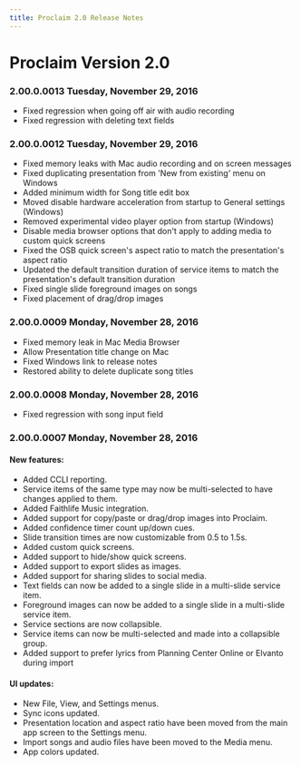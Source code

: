```yaml
---
title: Proclaim 2.0 Release Notes
---
```


# Proclaim Version 2.0

### 2.00.0.0013 Tuesday, November 29, 2016
* Fixed regression when going off air with audio recording
* Fixed regression with deleting text fields

### 2.00.0.0012 Tuesday, November 29, 2016
* Fixed memory leaks with Mac audio recording and on screen messages
* Fixed duplicating presentation from 'New from existing' menu on Windows
* Added minimum width for Song title edit box
* Moved disable hardware acceleration from startup to General settings (Windows)
* Removed experimental video player option from startup (Windows)
* Disable media browser options that don't apply to adding media to custom quick screens
* Fixed the OSB quick screen's aspect ratio to match the presentation's aspect ratio
* Updated the default transition duration of service items to match the presentation's default transition duration
* Fixed single slide foreground images on songs
* Fixed placement of drag/drop images

### 2.00.0.0009 Monday, November 28, 2016
* Fixed memory leak in Mac Media Browser
* Allow Presentation title change on Mac
* Fixed Windows link to release notes
* Restored ability to delete duplicate song titles

### 2.00.0.0008 Monday, November 28, 2016
* Fixed regression with song input field

### 2.00.0.0007 Monday, November 28, 2016

#### New features:
* Added CCLI reporting.
* Service items of the same type may now be multi-selected to have changes applied to them.
* Added Faithlife Music integration.
* Added support for copy/paste or drag/drop images into Proclaim.
* Added confidence timer count up/down cues.
* Slide transition times are now customizable from 0.5 to 1.5s.
* Added custom quick screens.
* Added support to hide/show quick screens.
* Added support to export slides as images.
* Added support for sharing slides to social media.
* Text fields can now be added to a single slide in a multi-slide service item.
* Foreground images can now be added to a single slide in a multi-slide service item.
* Service sections are now collapsible.
* Service items can now be multi-selected and made into a collapsible group.
* Added support to prefer lyrics from Planning Center Online or Elvanto during import

#### UI updates:
* New File, View, and Settings menus.
* Sync icons updated.
* Presentation location and aspect ratio have been moved from the main app screen to the Settings menu.
* Import songs and audio files have been moved to the Media menu.
* App colors updated.
